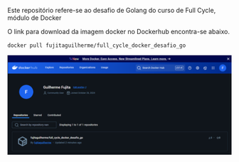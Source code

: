 Este repositório refere-se ao desafio de Golang do curso de Full Cycle, módulo de Docker

O link para download da imagem docker no Dockerhub encontra-se abaixo.
```bash
docker pull fujitaguilherme/full_cycle_docker_desafio_go
```

<img src="image_on_dockerhub.png"/>
